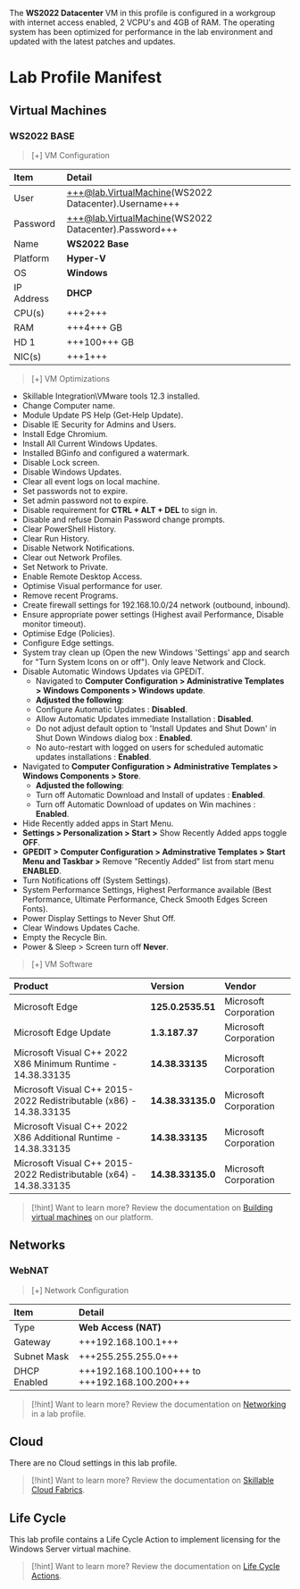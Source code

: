 The **WS2022 Datacenter** VM in this profile is configured in a workgroup with internet access enabled, 2 VCPU's and 4GB of RAM. The operating system has been optimized for performance in the lab environment and updated with the latest patches and updates.

# Lab Profile Manifest

## Virtual Machines

### WS2022 BASE

>[+] VM Configuration
>
| Item | Detail |
|:---------|:---------|
| User | +++@lab.VirtualMachine(WS2022 Datacenter).Username+++ |
| Password | +++@lab.VirtualMachine(WS2022 Datacenter).Password+++ |
| Name   | **WS2022 Base** |
| Platform | **Hyper-V** |
| OS | **Windows** |
| IP Address   | **DHCP**   |
| CPU(s) | +++2+++ |
| RAM | +++4+++ GB |
| HD 1 | +++100+++ GB |
| NIC(s) | +++1+++ |

>[+]  VM Optimizations
- Skillable Integration\VMware tools 12.3 installed.
- Change Computer name. 
- Module Update PS Help (Get-Help Update).
- Disable IE Security for Admins and Users.
- Install Edge Chromium.
- Install All Current Windows Updates. 
- Installed BGinfo and configured a watermark.
- Disable Lock screen.
- Disable Windows Updates.
- Clear all event logs on local machine.
- Set passwords not to expire.
- Set admin password not to expire.
- Disable requirement for **CTRL + ALT + DEL** to sign in.
- Disable and refuse Domain Password change prompts. 
- Clear PowerShell History.
- Clear Run History.
- Disable Network Notifications.
- Clear out Network Profiles.
- Set Network to Private.
- Enable Remote Desktop Access.
- Optimise Visual performance for user.
- Remove recent Programs.
- Create firewall settings for 192.168.10.0/24 network (outbound, inbound).
- Ensure appropriate power settings (Highest avail Performance, Disable monitor timeout).
- Optimise Edge (Policies).
- Configure Edge settings.
- System tray clean up (Open the new Windows 'Settings' app and search for "Turn System Icons on or off"). Only leave Network and Clock.
- Disable Automatic Windows Updates via GPEDiT.
    - Navigated to **Computer Configuration >  Administrative Templates > Windows Components > Windows update**.  
    - **Adjusted the following**: 
    - Configure Automatic Updates : **Disabled**. 
    - Allow Automatic Updates immediate Installation : **Disabled**. 
    - Do not adjust default option to 'Install Updates and Shut Down' in Shut Down Windows dialog box : **Enabled**.  
    - No auto-restart with logged on users for scheduled automatic updates installations : **Enabled**. 
- Navigated to **Computer Configuration > Administrative Templates > Windows Components > Store**.  
    - **Adjusted the following**:
    - Turn off Automatic Download and Install of updates : **Enabled**.  
    - Turn off Automatic Download of updates on Win machines : **Enabled**.
-  Hide Recently added apps in Start Menu.
- **Settings > Personalization > Start >** Show Recently Added apps toggle **OFF**.
- **GPEDIT > Computer Configuration > Adminstrative Templates > Start Menu and Taskbar >** Remove "Recently Added" list from start menu **ENABLED**. 
-  Turn Notifications off (System Settings).
-  System Performance Settings, Highest Performance available (Best Performance, Ultimate Performance, Check Smooth Edges Screen Fonts). 
-  Power Display Settings to Never Shut Off. 
-  Clear Windows Updates Cache. 
-  Empty the Recycle Bin. 
-  Power & Sleep > Screen turn off **Never**.

>[+] VM Software
>
|Product|Version|Vendor|
|:--|:--|:--|
|Microsoft Edge|                                                     **125.0.2535.51**|  Microsoft Corporation| 
|Microsoft Edge Update|                                              **1.3.187.37**|     Microsoft Corporation|                           
|Microsoft Visual C++ 2022 X86 Minimum Runtime - 14.38.33135|        **14.38.33135**|    Microsoft Corporation|     
|Microsoft Visual C++ 2015-2022 Redistributable (x86) - 14.38.33135| **14.38.33135.0**|  Microsoft Corporation|     
|Microsoft Visual C++ 2022 X86 Additional Runtime - 14.38.33135|     **14.38.33135**|    Microsoft Corporation|     
|Microsoft Visual C++ 2015-2022 Redistributable (x64) - 14.38.33135| **14.38.33135.0**|  Microsoft Corporation| 

>[!hint] Want to learn more? Review the documentation on [Building virtual machines](https://docs.skillable.com/v1/docs/best-practices-for-building-virtual-machines) on our platform.

## Networks

### WebNAT

>[+] Network Configuration
>
|Item|Detail|
|:----|:----|
|Type|**Web Access (NAT)**|
|Gateway|+++192.168.100.1+++|
|Subnet Mask|+++255.255.255.0+++|
|DHCP Enabled|+++192.168.100.100+++ to +++192.168.100.200+++|

>[!hint] Want to learn more? Review the documentation on [Networking](https://docs.skillable.com/v1/docs/implementing-network-policies-and-managing-restrictions-for-lab-environments) in a lab profile.

## Cloud
There are no Cloud settings in this lab profile.

>[!hint] Want to learn more? Review the documentation on [Skillable Cloud Fabrics](https://docs.skillable.com/docs/cloud-fabric-explanation).

## Life Cycle
This lab profile contains a Life Cycle Action to implement licensing for the Windows Server virtual machine.

>[!hint] Want to learn more? Review the documentation on [Life Cycle Actions](https://docs.skillable.com/docs/life-cycle-actions-5).


